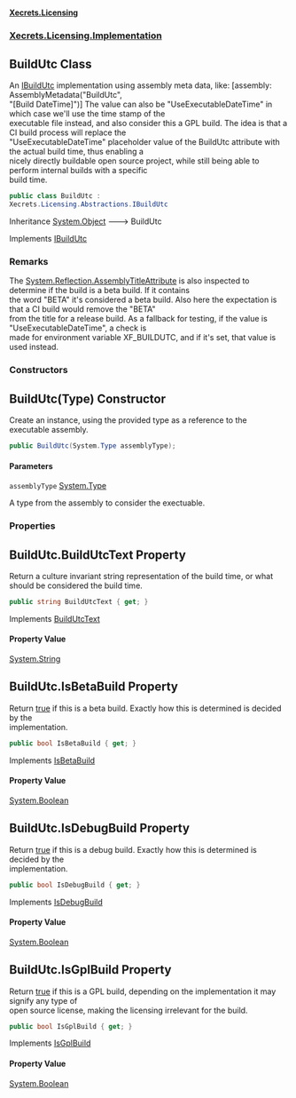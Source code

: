 #### [Xecrets.Licensing](index.md 'index')
### [Xecrets.Licensing.Implementation](Xecrets.Licensing.Implementation.md 'Xecrets.Licensing.Implementation')

## BuildUtc Class

An [IBuildUtc](Xecrets.Licensing.Abstractions.IBuildUtc.md 'Xecrets.Licensing.Abstractions.IBuildUtc') implementation using assembly meta data, like: [assembly: AssemblyMetadata("BuildUtc",  
"[Build DateTime]")] The value can also be "UseExecutableDateTime" in which case we'll use the time stamp of the  
executable file instead, and also consider this a GPL build. The idea is that a CI build process will replace the  
"UseExecutableDateTime" placeholder value of the BuildUtc attribute with the actual build time, thus enabling a  
nicely directly buildable open source project, while still being able to perform internal builds with a specific  
build time.

```csharp
public class BuildUtc :
Xecrets.Licensing.Abstractions.IBuildUtc
```

Inheritance [System.Object](https://docs.microsoft.com/en-us/dotnet/api/System.Object 'System.Object') &#129106; BuildUtc

Implements [IBuildUtc](Xecrets.Licensing.Abstractions.IBuildUtc.md 'Xecrets.Licensing.Abstractions.IBuildUtc')

### Remarks
The [System.Reflection.AssemblyTitleAttribute](https://docs.microsoft.com/en-us/dotnet/api/System.Reflection.AssemblyTitleAttribute 'System.Reflection.AssemblyTitleAttribute') is also inspected to determine if the build is a beta build. If it contains  
the word "BETA" it's considered a beta build. Also here the expectation is that a CI build would remove the "BETA"  
from the title for a release build. As a fallback for testing, if the value is "UseExecutableDateTime", a check is  
made for environment variable XF_BUILDUTC, and if it's set, that value is used instead.
### Constructors

<a name='Xecrets.Licensing.Implementation.BuildUtc.BuildUtc(System.Type)'></a>

## BuildUtc(Type) Constructor

Create an instance, using the provided type as a reference to the executable assembly.

```csharp
public BuildUtc(System.Type assemblyType);
```
#### Parameters

<a name='Xecrets.Licensing.Implementation.BuildUtc.BuildUtc(System.Type).assemblyType'></a>

`assemblyType` [System.Type](https://docs.microsoft.com/en-us/dotnet/api/System.Type 'System.Type')

A type from the assembly to consider the exectuable.
### Properties

<a name='Xecrets.Licensing.Implementation.BuildUtc.BuildUtcText'></a>

## BuildUtc.BuildUtcText Property

Return a culture invariant string representation of the build time, or what should be considered the build time.

```csharp
public string BuildUtcText { get; }
```

Implements [BuildUtcText](Xecrets.Licensing.Abstractions.IBuildUtc.md#Xecrets.Licensing.Abstractions.IBuildUtc.BuildUtcText 'Xecrets.Licensing.Abstractions.IBuildUtc.BuildUtcText')

#### Property Value
[System.String](https://docs.microsoft.com/en-us/dotnet/api/System.String 'System.String')

<a name='Xecrets.Licensing.Implementation.BuildUtc.IsBetaBuild'></a>

## BuildUtc.IsBetaBuild Property

Return [true](https://docs.microsoft.com/en-us/dotnet/csharp/language-reference/builtin-types/bool 'https://docs.microsoft.com/en-us/dotnet/csharp/language-reference/builtin-types/bool') if this is a beta build. Exactly how this is determined is decided by the  
implementation.

```csharp
public bool IsBetaBuild { get; }
```

Implements [IsBetaBuild](Xecrets.Licensing.Abstractions.IBuildUtc.md#Xecrets.Licensing.Abstractions.IBuildUtc.IsBetaBuild 'Xecrets.Licensing.Abstractions.IBuildUtc.IsBetaBuild')

#### Property Value
[System.Boolean](https://docs.microsoft.com/en-us/dotnet/api/System.Boolean 'System.Boolean')

<a name='Xecrets.Licensing.Implementation.BuildUtc.IsDebugBuild'></a>

## BuildUtc.IsDebugBuild Property

Return [true](https://docs.microsoft.com/en-us/dotnet/csharp/language-reference/builtin-types/bool 'https://docs.microsoft.com/en-us/dotnet/csharp/language-reference/builtin-types/bool') if this is a debug build. Exactly how this is determined is decided by the  
implementation.

```csharp
public bool IsDebugBuild { get; }
```

Implements [IsDebugBuild](Xecrets.Licensing.Abstractions.IBuildUtc.md#Xecrets.Licensing.Abstractions.IBuildUtc.IsDebugBuild 'Xecrets.Licensing.Abstractions.IBuildUtc.IsDebugBuild')

#### Property Value
[System.Boolean](https://docs.microsoft.com/en-us/dotnet/api/System.Boolean 'System.Boolean')

<a name='Xecrets.Licensing.Implementation.BuildUtc.IsGplBuild'></a>

## BuildUtc.IsGplBuild Property

Return [true](https://docs.microsoft.com/en-us/dotnet/csharp/language-reference/builtin-types/bool 'https://docs.microsoft.com/en-us/dotnet/csharp/language-reference/builtin-types/bool') if this is a GPL build, depending on the implementation it may signify any type of  
open source license, making the licensing irrelevant for the build.

```csharp
public bool IsGplBuild { get; }
```

Implements [IsGplBuild](Xecrets.Licensing.Abstractions.IBuildUtc.md#Xecrets.Licensing.Abstractions.IBuildUtc.IsGplBuild 'Xecrets.Licensing.Abstractions.IBuildUtc.IsGplBuild')

#### Property Value
[System.Boolean](https://docs.microsoft.com/en-us/dotnet/api/System.Boolean 'System.Boolean')